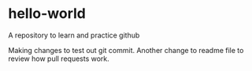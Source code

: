 # hello-world
A repository to learn and practice github

Making changes to test out git commit.
Another change to readme file to review how pull requests work.
